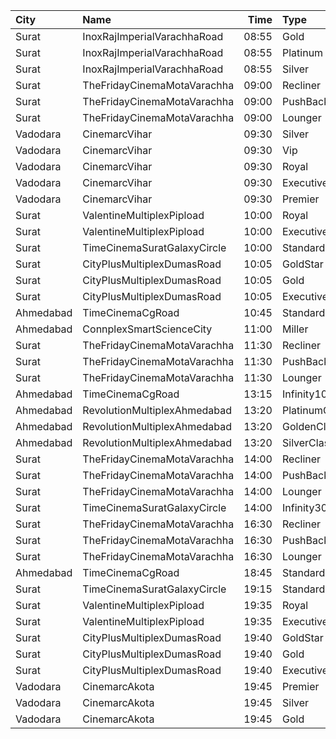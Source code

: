 | City      | Name                         |  Time | Type          |  Price | Capacity | Booked |
| :-------- | :--------------------------- | ----: | :------------ | -----: | -------: | -----: |
| Surat     | InoxRajImperialVarachhaRoad  | 08:55 | Gold          |    90₹ |      112 |      0 |
| Surat     | InoxRajImperialVarachhaRoad  | 08:55 | Platinum      |   112₹ |       40 |      0 |
| Surat     | InoxRajImperialVarachhaRoad  | 08:55 | Silver        |    70₹ |       30 |      0 |
| Surat     | TheFridayCinemaMotaVarachha  | 09:00 | Recliner      |   200₹ |       41 |      0 |
| Surat     | TheFridayCinemaMotaVarachha  | 09:00 | PushBackSeat  |   150₹ |       41 |      0 |
| Surat     | TheFridayCinemaMotaVarachha  | 09:00 | Lounger       |   150₹ |       41 |      0 |
| Vadodara  | CinemarcVihar                | 09:30 | Silver        |    70₹ |      190 |      2 |
| Vadodara  | CinemarcVihar                | 09:30 | Vip           |    70₹ |       17 |      0 |
| Vadodara  | CinemarcVihar                | 09:30 | Royal         |    70₹ |       25 |      0 |
| Vadodara  | CinemarcVihar                | 09:30 | Executive     |    70₹ |      182 |      0 |
| Vadodara  | CinemarcVihar                | 09:30 | Premier       |    70₹ |       44 |      0 |
| Surat     | ValentineMultiplexPipload    | 10:00 | Royal         |    90₹ |      194 |      0 |
| Surat     | ValentineMultiplexPipload    | 10:00 | Executive     |   110₹ |      237 |     29 |
| Surat     | TimeCinemaSuratGalaxyCircle  | 10:00 | Standard130   |   130₹ |       96 |      0 |
| Surat     | CityPlusMultiplexDumasRoad   | 10:05 | GoldStar      |    80₹ |       10 |      0 |
| Surat     | CityPlusMultiplexDumasRoad   | 10:05 | Gold          |   100₹ |       10 |      0 |
| Surat     | CityPlusMultiplexDumasRoad   | 10:05 | Executive     |   300₹ |       10 |      0 |
| Ahmedabad | TimeCinemaCgRoad             | 10:45 | Standard180   |   180₹ |      108 |      8 |
| Ahmedabad | ConnplexSmartScienceCity     | 11:00 | Miller        |   100₹ |      100 |      0 |
| Surat     | TheFridayCinemaMotaVarachha  | 11:30 | Recliner      |   200₹ |       41 |      0 |
| Surat     | TheFridayCinemaMotaVarachha  | 11:30 | PushBackSeat  |   150₹ |       41 |      0 |
| Surat     | TheFridayCinemaMotaVarachha  | 11:30 | Lounger       |   150₹ |       41 |      0 |
| Ahmedabad | TimeCinemaCgRoad             | 13:15 | Infinity1000  | 1,000₹ |       12 |      0 |
| Ahmedabad | RevolutionMultiplexAhmedabad | 13:20 | PlatinumClass |   180₹ |      100 |      0 |
| Ahmedabad | RevolutionMultiplexAhmedabad | 13:20 | GoldenClass   |   160₹ |      100 |      0 |
| Ahmedabad | RevolutionMultiplexAhmedabad | 13:20 | SilverClass   |   140₹ |      100 |      0 |
| Surat     | TheFridayCinemaMotaVarachha  | 14:00 | Recliner      |   220₹ |       41 |      0 |
| Surat     | TheFridayCinemaMotaVarachha  | 14:00 | PushBackSeat  |   180₹ |       41 |      0 |
| Surat     | TheFridayCinemaMotaVarachha  | 14:00 | Lounger       |   180₹ |       41 |      0 |
| Surat     | TimeCinemaSuratGalaxyCircle  | 14:00 | Infinity300   |   300₹ |       22 |      0 |
| Surat     | TheFridayCinemaMotaVarachha  | 16:30 | Recliner      |   220₹ |       41 |      6 |
| Surat     | TheFridayCinemaMotaVarachha  | 16:30 | PushBackSeat  |   180₹ |       41 |      6 |
| Surat     | TheFridayCinemaMotaVarachha  | 16:30 | Lounger       |   180₹ |       41 |      6 |
| Ahmedabad | TimeCinemaCgRoad             | 18:45 | Standard260   |   260₹ |      108 |     56 |
| Surat     | TimeCinemaSuratGalaxyCircle  | 19:15 | Standard220   |   220₹ |       96 |      0 |
| Surat     | ValentineMultiplexPipload    | 19:35 | Royal         |   180₹ |      105 |      0 |
| Surat     | ValentineMultiplexPipload    | 19:35 | Executive     |   200₹ |      130 |     24 |
| Surat     | CityPlusMultiplexDumasRoad   | 19:40 | GoldStar      |   160₹ |       10 |      0 |
| Surat     | CityPlusMultiplexDumasRoad   | 19:40 | Gold          |   180₹ |       10 |      0 |
| Surat     | CityPlusMultiplexDumasRoad   | 19:40 | Executive     |   300₹ |       10 |      0 |
| Vadodara  | CinemarcAkota                | 19:45 | Premier       |    80₹ |       12 |      0 |
| Vadodara  | CinemarcAkota                | 19:45 | Silver        |    80₹ |       87 |      8 |
| Vadodara  | CinemarcAkota                | 19:45 | Gold          |    80₹ |       25 |     15 |
